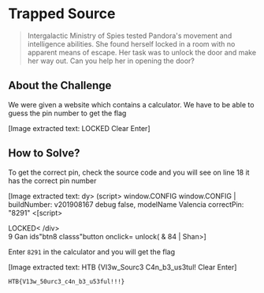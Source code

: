 # Trapped Source
> Intergalactic Ministry of Spies tested Pandora's movement and intelligence abilities. She found herself locked in a room with no apparent means of escape. Her task was to unlock the door and make her way out. Can you help her in opening the door?

## About the Challenge
We were given a website which contains a calculator. We have to be able to guess the pin number to get the flag


[Image extracted text: LOCKED
Clear
Enter]


## How to Solve?
To get the correct pin, check the source code and you will see on line 18 it has the correct pin number


[Image extracted text: dy>
(script>
window.CONFIG
window.CONFIG | 
buildNumber:
v201908167
debug
false,
modelName
Valencia
correctPin:
"8291"
<[script>
<div
class=
lockbox
{div
class=
lockStatus
>LOCKED< /div>
<div
class=
lockMid
<span
id=
btn9
classz"button
onclick="unlock(9)">9</span>
Gan
ids"btn8
classs"button
onclick=
unlock( &
84 | Shan>]


Enter `8291` in the calculator and you will get the flag


[Image extracted text: HTB {VI3w_Sourc3
C4n_b3_us3tul!
Clear
Enter]


```
HTB{V13w_50urc3_c4n_b3_u53ful!!!}
```